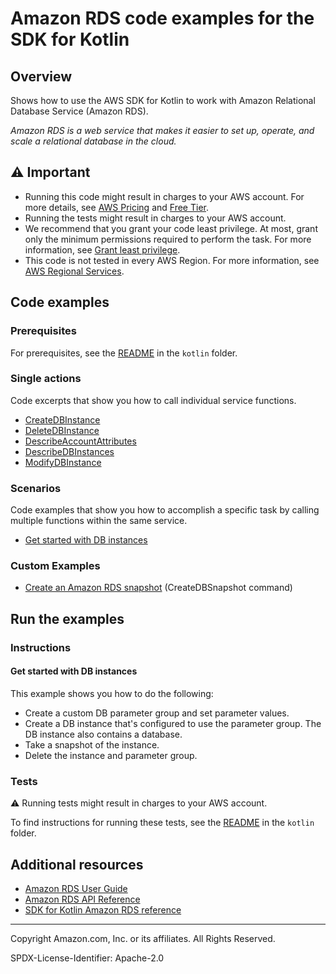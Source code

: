 # Amazon RDS code examples for the SDK for Kotlin

## Overview

Shows how to use the AWS SDK for Kotlin to work with Amazon Relational Database Service (Amazon RDS).

<!--custom.overview.start-->
<!--custom.overview.end-->

_Amazon RDS is a web service that makes it easier to set up, operate, and scale a relational database in the cloud._

## ⚠ Important

* Running this code might result in charges to your AWS account. For more details, see [AWS Pricing](https://aws.amazon.com/pricing/) and [Free Tier](https://aws.amazon.com/free/).
* Running the tests might result in charges to your AWS account.
* We recommend that you grant your code least privilege. At most, grant only the minimum permissions required to perform the task. For more information, see [Grant least privilege](https://docs.aws.amazon.com/IAM/latest/UserGuide/best-practices.html#grant-least-privilege).
* This code is not tested in every AWS Region. For more information, see [AWS Regional Services](https://aws.amazon.com/about-aws/global-infrastructure/regional-product-services).

<!--custom.important.start-->
<!--custom.important.end-->

## Code examples

### Prerequisites

For prerequisites, see the [README](../../README.md#Prerequisites) in the `kotlin` folder.


<!--custom.prerequisites.start-->
<!--custom.prerequisites.end-->

### Single actions

Code excerpts that show you how to call individual service functions.

- [CreateDBInstance](src/main/kotlin/com/kotlin/rds/CreateDBInstance.kt#L55)
- [DeleteDBInstance](src/main/kotlin/com/kotlin/rds/DeleteDBInstance.kt#L38)
- [DescribeAccountAttributes](src/main/kotlin/com/kotlin/rds/DescribeAccountAttributes.kt#L22)
- [DescribeDBInstances](src/main/kotlin/com/kotlin/rds/DescribeDBInstances.kt#L22)
- [ModifyDBInstance](src/main/kotlin/com/kotlin/rds/ModifyDBInstance.kt#L40)

### Scenarios

Code examples that show you how to accomplish a specific task by calling multiple
functions within the same service.

- [Get started with DB instances](src/main/kotlin/com/kotlin/rds/RDSScenario.kt)


<!--custom.examples.start-->

### Custom Examples

- [Create an Amazon RDS snapshot](https://github.com/awsdocs/aws-doc-sdk-examples/tree/main/kotlin/services/rds/src/main/kotlin/com/kotlin/rds/CreateDBSnapshot.kt) (CreateDBSnapshot command)
<!--custom.examples.end-->

## Run the examples

### Instructions


<!--custom.instructions.start-->
<!--custom.instructions.end-->



#### Get started with DB instances

This example shows you how to do the following:

- Create a custom DB parameter group and set parameter values.
- Create a DB instance that's configured to use the parameter group. The DB instance also contains a database.
- Take a snapshot of the instance.
- Delete the instance and parameter group.

<!--custom.scenario_prereqs.rds_Scenario_GetStartedInstances.start-->
<!--custom.scenario_prereqs.rds_Scenario_GetStartedInstances.end-->


<!--custom.scenarios.rds_Scenario_GetStartedInstances.start-->
<!--custom.scenarios.rds_Scenario_GetStartedInstances.end-->

### Tests

⚠ Running tests might result in charges to your AWS account.


To find instructions for running these tests, see the [README](../../README.md#Tests)
in the `kotlin` folder.



<!--custom.tests.start-->
<!--custom.tests.end-->

## Additional resources

- [Amazon RDS User Guide](https://docs.aws.amazon.com/AmazonRDS/latest/UserGuide/Welcome.html)
- [Amazon RDS API Reference](https://docs.aws.amazon.com/AmazonRDS/latest/APIReference/Welcome.html)
- [SDK for Kotlin Amazon RDS reference](https://sdk.amazonaws.com/kotlin/api/latest/rds/index.html)

<!--custom.resources.start-->
<!--custom.resources.end-->

---

Copyright Amazon.com, Inc. or its affiliates. All Rights Reserved.

SPDX-License-Identifier: Apache-2.0